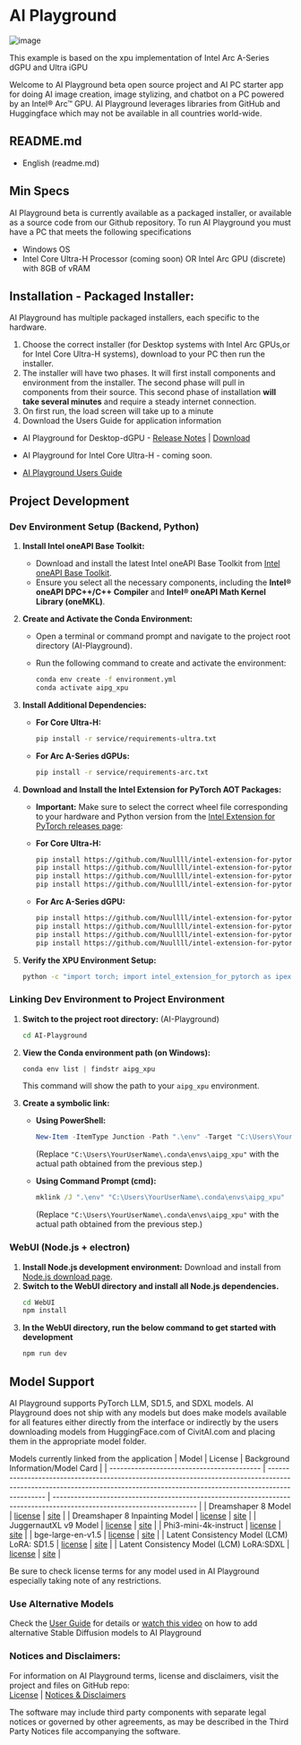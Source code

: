 # AI Playground

![image](https://github.com/user-attachments/assets/66086f2c-216e-4a79-8ff9-01e04db7e71d)

This example is based on the xpu implementation of Intel Arc A-Series dGPU and Ultra iGPU

Welcome to AI Playground beta open source project and AI PC starter app for doing AI image creation, image stylizing, and chatbot on a PC powered by an Intel® Arc™ GPU.  AI Playground leverages libraries from GitHub and Huggingface which may not be available in all countries world-wide.

## README.md
- English (readme.md)

## Min Specs
AI Playground beta is currently available as a packaged installer, or available as a source code from our Github repository.  To run AI Playground you must have a PC that meets the following specifications

*	Windows OS
*	Intel Core Ultra-H Processor (coming soon) OR Intel Arc GPU (discrete) with 8GB of vRAM

## Installation - Packaged Installer: 
AI Playground has multiple packaged installers, each specific to the hardware. 
1. Choose the correct installer (for Desktop systems with Intel Arc GPUs,or for Intel Core Ultra-H systems), download to your PC then run the installer.
2. The installer will have two phases.  It will first install components and environment from the installer. The second phase will pull in components from their source. </b >
This second phase of installation **will take several minutes** and require a steady internet connection.
3. On first run, the load screen will take up to a minute
4. Download the Users Guide for application information

*	AI Playground for Desktop-dGPU - [Release Notes](https://github.com/intel/AI-Playground/releases/tag/v1.0beta) | [Download](https://github.com/intel/AI-Playground/releases/download/v1.0beta/AI.Playground-v1.0b-Desktop_dGPU.exe)

*	AI Playground for Intel Core Ultra-H  - coming soon.

*	[AI Playground Users Guide](https://github.com/intel/ai-playground/blob/main/AI%20Playground%20Users%20Guide.pdf)


## Project Development
### Dev Environment Setup (Backend, Python)

1. **Install Intel oneAPI Base Toolkit:**

    - Download and install the latest Intel oneAPI Base Toolkit from [Intel oneAPI Base Toolkit](https://www.intel.com/content/www/us/en/developer/tools/oneapi/base-toolkit.html).
    - Ensure you select all the necessary components, including the **Intel® oneAPI DPC++/C++ Compiler** and **Intel® oneAPI Math Kernel Library (oneMKL)**.

2. **Create and Activate the Conda Environment:**

   - Open a terminal or command prompt and navigate to the project root directory (AI-Playground).
   - Run the following command to create and activate the environment:

     ```bash
     conda env create -f environment.yml
     conda activate aipg_xpu
     ```

3. **Install Additional Dependencies:**

    - **For Core Ultra-H:**
      ```bash
      pip install -r service/requirements-ultra.txt
      ```

    - **For Arc A-Series dGPUs:**
      ```bash
      pip install -r service/requirements-arc.txt
      ```

4. **Download and Install the Intel Extension for PyTorch AOT Packages:**

    - **Important:** Make sure to select the correct wheel file corresponding to your hardware and Python version from the [Intel Extension for PyTorch releases page](https://github.com/intel/intel-extension-for-pytorch/releases):

    - **For Core Ultra-H:**
      ```bash
      pip install https://github.com/Nuullll/intel-extension-for-pytorch/releases/download/v2.1.20%2Bmtl%2Boneapi/intel_extension_for_pytorch-2.1.20+mtl-cp310-cp310-win_amd64.whl
      pip install https://github.com/Nuullll/intel-extension-for-pytorch/releases/download/v2.1.20%2Bmtl%2Boneapi/torch-2.1.0a0+git7bcf7da-cp310-cp310-win_amd64.whl
      pip install https://github.com/Nuullll/intel-extension-for-pytorch/releases/download/v2.1.20%2Bmtl%2Boneapi/torchaudio-2.1.0+6ea1133-cp310-cp310-win_amd64.whl
      pip install https://github.com/Nuullll/intel-extension-for-pytorch/releases/download/v2.1.20%2Bmtl%2Boneapi/torchvision-0.16.0+fbb4cc5-cp310-cp310-win_amd64.whl
      ```

    - **For Arc A-Series dGPU:**
      ```bash
      pip install https://github.com/Nuullll/intel-extension-for-pytorch/releases/download/v2.1.10%2Bxpu/intel_extension_for_pytorch-2.1.10+xpu-cp310-cp310-win_amd64.whl
      pip install https://github.com/Nuullll/intel-extension-for-pytorch/releases/download/v2.1.10%2Bxpu/torch-2.1.0a0+cxx11.abi-cp310-cp310-win_amd64.whl
      pip install https://github.com/Nuullll/intel-extension-for-pytorch/releases/download/v2.1.10%2Bxpu/torchaudio-2.1.0a0+cxx11.abi-cp310-cp310-win_amd64.whl
      pip install https://github.com/Nuullll/intel-extension-for-pytorch/releases/download/v2.1.10%2Bxpu/torchvision-0.16.0a0+cxx11.abi-cp310-cp310-win_amd64.whl
      ```

5. **Verify the XPU Environment Setup:**

    ```bash
    python -c "import torch; import intel_extension_for_pytorch as ipex; print(torch.__version__); print(ipex.__version__); [print(f'[{i}]: {torch.xpu.get_device_properties(i)}') for i in range(torch.xpu.device_count())]"
    ```

### Linking Dev Environment to Project Environment

1.  **Switch to the project root directory:** (AI-Playground)
    ```bash
    cd AI-Playground 
    ```

2.  **View the Conda environment path (on Windows):** 
    ```powershell
    conda env list | findstr aipg_xpu
    ```
    This command will show the path to your `aipg_xpu` environment.

3.  **Create a symbolic link:**

    - **Using PowerShell:**
        ```powershell
        New-Item -ItemType Junction -Path ".\env" -Target "C:\Users\YourUserName\.conda\envs\aipg_xpu"
        ```
        (Replace `"C:\Users\YourUserName\.conda\envs\aipg_xpu"` with the actual path obtained from the previous step.)

    - **Using Command Prompt (cmd):**
        ```cmd
        mklink /J ".\env" "C:\Users\YourUserName\.conda\envs\aipg_xpu"
        ```
        (Replace `"C:\Users\YourUserName\.conda\envs\aipg_xpu"` with the actual path obtained from the previous step.)

### WebUI (Node.js + electron)

1.  **Install Node.js development environment:** Download and install from [Node.js download page](https://nodejs.org/).
2.  **Switch to the WebUI directory and install all Node.js dependencies.**
    ```bash
    cd WebUI
    npm install
    ```
3.  **In the WebUI directory, run the below command to get started with development**
    ```bash
    npm run dev
    ```

## Model Support
AI Playground supports PyTorch LLM, SD1.5, and SDXL models. AI Playground does not ship with any models but does make  models available for all features either directly from the interface or indirectly by the users downloading models from HuggingFace.com of CivitAI.com and placing them in the appropriate model folder. 

Models currently linked from the application 
| Model                                      | License                                                                                                                                                                      | Background Information/Model Card                                                                                      |
| ------------------------------------------ | ---------------------------------------------------------------------------------------------------------------------------------------------------------------------------- | ---------------------------------------------------------------------------------------------------------------------- |
| Dreamshaper 8 Model                        | [license](https://huggingface.co/spaces/CompVis/stable-diffusion-license)                                             | [site](https://huggingface.co/Lykon/dreamshaper-8)                               |
| Dreamshaper 8 Inpainting Model             | [license](https://huggingface.co/spaces/CompVis/stable-diffusion-license)                                             | [site](https://huggingface.co/Lykon/dreamshaper-8-inpainting)         |
| JuggernautXL v9 Model                      | [license](https://huggingface.co/spaces/CompVis/stable-diffusion-license)                                             | [site](https://huggingface.co/RunDiffusion/Juggernaut-XL-v9)           |
| Phi3-mini-4k-instruct                      | [license](https://huggingface.co/microsoft/Phi-3-mini-4k-instruct/resolve/main/LICENSE)                 | [site](https://huggingface.co/microsoft/Phi-3-mini-4k-instruct)     |
| bge-large-en-v1.5                          | [license](https://github.com/FlagOpen/FlagEmbedding/blob/master/LICENSE)                 | [site](https://huggingface.co/BAAI/bge-large-en-v1.5)                         |
| Latent Consistency Model (LCM) LoRA: SD1.5 | [license](https://huggingface.co/stabilityai/stable-diffusion-xl-base-1.0/blob/main/LICENSE.md) | [site](https://huggingface.co/latent-consistency/lcm-lora-sdv1-5) |
| Latent Consistency Model (LCM) LoRA:SDXL   | [license](https://huggingface.co/stabilityai/stable-diffusion-xl-base-1.0/blob/main/LICENSE.md) | [site](https://huggingface.co/latent-consistency/lcm-lora-sdxl)     |

Be sure to check license terms for any model used in AI Playground especially taking note of any restrictions.

### Use Alternative Models
Check the [User Guide](https://github.com/intel/ai-playground/blob/main/AI%20Playground%20Users%20Guide.pdf) for details or [watch this video](https://www.youtube.com/watch?v=1FXrk9Xcx2g) on how to add alternative Stable Diffusion models to AI Playground

### Notices and Disclaimers: 
For information on AI Playground terms, license and disclaimers, visit the project and files on GitHub repo:</br >
[License](https://github.com/intel/ai-playground/blob/main/LICENSE) | [Notices & Disclaimers](https://github.com/intel/ai-playground/blob/main/notices-disclaimers.md)

The software may include third party components with separate legal notices or governed by other agreements, as may be described in the Third Party Notices file accompanying the software.